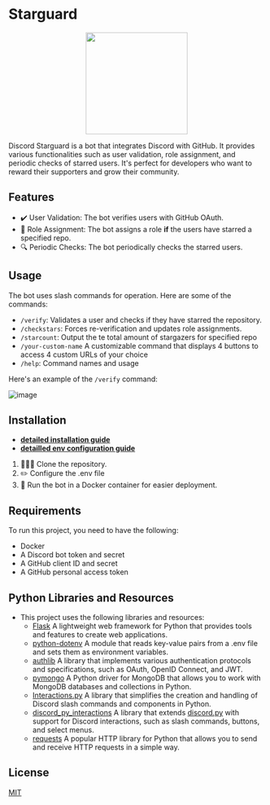 # Starguard 
<p align="center"> <img src="https://github.com/fuegovic/Starguard/assets/32828263/3bf5e660-bdb3-43c6-9dcc-614723d68bef" width="200" height="200"/> </p>

Discord Starguard is a bot that integrates Discord with GitHub. It provides various functionalities such as user validation, role assignment, and periodic checks of starred users. It's perfect for developers who want to reward their supporters and grow their community.

## Features

- ✔️ User Validation: The bot verifies users with GitHub OAuth.
- 💫 Role Assignment: The bot assigns a role **if** the users have starred a specified repo.
- 🔍 Periodic Checks: The bot periodically checks the starred users.

## Usage

The bot uses slash commands for operation. Here are some of the commands:

- `/verify`: Validates a user and checks if they have starred the repository.
- `/checkstars`: Forces re-verification and updates role assignments.
- `/starcount`: Output the te total amount of stargazers for specified repo
- `/your-custom-name` A customizable command that displays 4 buttons to access 4 custom URLs of your choice
- `/help`: Command names and usage

Here's an example of the `/verify` command:

![image](https://github.com/fuegovic/Starguard/assets/32828263/14745e6b-4d8d-48ca-b057-4799b6758d29)



## Installation
- **[detailed installation guide](./docs/installation.md)**
- **[detailled env configuration guide](./docs/env_file.md)**

1. 🧑‍🤝‍🧑 Clone the repository.
2. ✏️ Configure the .env file
3. 🐳 Run the bot in a Docker container for easier deployment.

## Requirements

To run this project, you need to have the following:

- Docker
- A Discord bot token and secret
- A GitHub client ID and secret
- A GitHub personal access token

## Python Libraries and Resources

- This project uses the following libraries and resources:
    - [Flask](https://pypi.org/project/Flask/) A lightweight web framework for Python that provides tools and features to create web applications.
    - [python-dotenv](https://pypi.org/project/python-dotenv/) A module that reads key-value pairs from a .env file and sets them as environment variables.
    - [authlib](https://pypi.org/project/Authlib/) A library that implements various authentication protocols and specifications, such as OAuth, OpenID Connect, and JWT.
    - [pymongo](https://pypi.org/project/pymongo/) A Python driver for MongoDB that allows you to work with MongoDB databases and collections in Python.
    - [Interactions.py](https://pypi.org/project/interactions.py/) A library that simplifies the creation and handling of Discord slash commands and components in Python.
    - [discord_py_interactions](https://pypi.org/project/discord-py-interactions/) A library that extends [discord.py](https://pypi.org/project/discord.py/) with support for Discord interactions, such as slash commands, buttons, and select menus.
    - [requests](https://pypi.org/project/requests/) A popular HTTP library for Python that allows you to send and receive HTTP requests in a simple way.

## License

[MIT](https://github.com/fuegovic/Starguard/blob/main/LICENSE)
